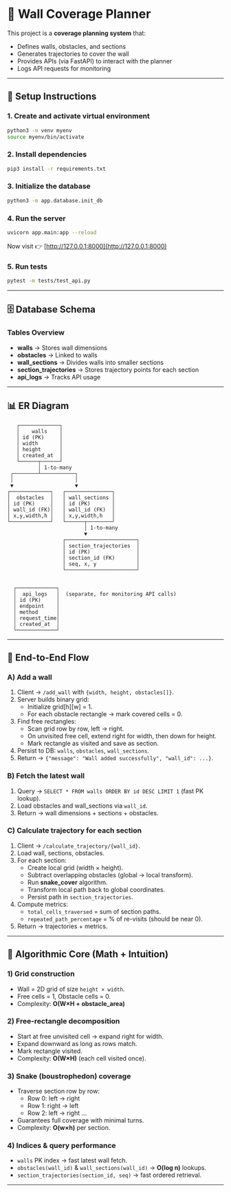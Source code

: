 # 🧱 Wall Coverage Planner

This project is a **coverage planning system** that:

- Defines walls, obstacles, and sections
- Generates trajectories to cover the wall
- Provides APIs (via FastAPI) to interact with the planner
- Logs API requests for monitoring

---

## 🚀 Setup Instructions

### 1. Create and activate virtual environment

```bash
python3 -m venv myenv
source myenv/bin/activate
```

### 2. Install dependencies

```bash
pip3 install -r requirements.txt
```

### 3. Initialize the database

```bash
python3 -m app.database.init_db
```

### 4. Run the server

```bash
uvicorn app.main:app --reload
```

Now visit 👉 [http://127.0.0.1:8000](http://127.0.0.1:8000)

### 5. Run tests

```bash
pytest -m tests/test_api.py
```

---

## 🗄 Database Schema

### Tables Overview

- **walls** → Stores wall dimensions
- **obstacles** → Linked to walls
- **wall_sections** → Divides walls into smaller sections
- **section_trajectories** → Stores trajectory points for each section
- **api_logs** → Tracks API usage

---

## 📊 ER Diagram

```
   ┌─────────────┐
   │    walls    │
   │ id (PK)     │
   │ width       │
   │ height      │
   │ created_at  │
   └──────┬──────┘
          │ 1-to-many
 ┌────────┴───────────┐
 │                    │
 ▼                    ▼
┌─────────────┐   ┌───────────────┐
│  obstacles  │   │ wall_sections │
│ id (PK)     │   │ id (PK)       │
│ wall_id (FK)│   │ wall_id (FK)  │
│ x,y,width,h │   │ x,y,width,h   │
└─────────────┘   └──────┬────────┘
                         │ 1-to-many
                         ▼
                  ┌───────────────────────┐
                  │ section_trajectories  │
                  │ id (PK)               │
                  │ section_id (FK)       │
                  │ seq, x, y             │
                  └───────────────────────┘


  ┌─────────────┐
  │  api_logs   │  (separate, for monitoring API calls)
  │ id (PK)     │
  │ endpoint    │
  │ method      │
  │ request_time│
  │ created_at  │
  └─────────────┘
```

---

## 🔄 End-to-End Flow

### A) Add a wall

1. Client → `/add_wall` with `{width, height, obstacles[]}`.
2. Server builds binary grid:
   - Initialize grid[h][w] = 1.
   - For each obstacle rectangle → mark covered cells = 0.
3. Find free rectangles:
   - Scan grid row by row, left → right.
   - On unvisited free cell, extend right for width, then down for height.
   - Mark rectangle as visited and save as section.
4. Persist to DB: `walls`, `obstacles`, `wall_sections`.
5. Return → `{"message": "Wall added successfully", "wall_id": ...}`.

### B) Fetch the latest wall

1. Query → `SELECT * FROM walls ORDER BY id DESC LIMIT 1` (fast PK lookup).
2. Load obstacles and wall_sections via `wall_id`.
3. Return → wall dimensions + sections + obstacles.

### C) Calculate trajectory for each section

1. Client → `/calculate_trajectory/{wall_id}`.
2. Load wall, sections, obstacles.
3. For each section:
   - Create local grid (width × height).
   - Subtract overlapping obstacles (global → local transform).
   - Run **snake_cover** algorithm.
   - Transform local path back to global coordinates.
   - Persist path in `section_trajectories`.
4. Compute metrics:
   - `total_cells_traversed` = sum of section paths.
   - `repeated_path_percentage` = % of re-visits (should be near 0).
5. Return → trajectories + metrics.

---

## 🧮 Algorithmic Core (Math + Intuition)

### 1) Grid construction

- Wall = 2D grid of size `height × width`.
- Free cells = 1, Obstacle cells = 0.
- Complexity: **O(W×H + obstacle_area)**

### 2) Free-rectangle decomposition

- Start at free unvisited cell → expand right for width.
- Expand downward as long as rows match.
- Mark rectangle visited.
- Complexity: **O(W×H)** (each cell visited once).

### 3) Snake (boustrophedon) coverage

- Traverse section row by row:
  - Row 0: left → right
  - Row 1: right → left
  - Row 2: left → right …
- Guarantees full coverage with minimal turns.
- Complexity: **O(w×h)** per section.

### 4) Indices & query performance

- `walls` PK index → fast latest wall fetch.
- `obstacles(wall_id)` & `wall_sections(wall_id)` → **O(log n)** lookups.
- `section_trajectories(section_id, seq)` → fast ordered retrieval.

---
